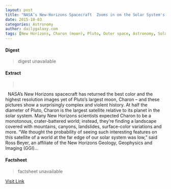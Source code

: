 ```yaml
---
layout: post
title: "NASA’s New-Horizons Spacecraft  Zooms in on the Solar System's Largest Moon --Pluto's Charon"
date: 2015-10-03
categories: Astronomy
author: dailygalaxy.com
tags: [New Horizons, Charon (moon), Pluto, Outer space, Astronomy, Solar System, Space science, Planets of the Solar System, Bodies of the Solar System, Spaceflight, Planetary science, Physical sciences]
---
```



#### Digest
>digest unavailable

#### Extract
>       NASA’s New Horizons spacecraft has returned the best color and the highest resolution images yet of Pluto’s largest moon, Charon – and these pictures show a surprisingly complex and violent history. At half the diameter of Pluto, Charon is the largest satellite relative to its planet in the solar system. Many New Horizons scientists expected Charon to be a monotonous, crater-battered world; instead, they’re finding a landscape covered with mountains, canyons, landslides, surface-color variations and more. “We thought the probability of seeing such interesting features on this satellite of a world at the far edge of our solar system was low,” said Ross Beyer, an affiliate of the New Horizons Geology, Geophysics and Imaging (GGI)...

#### Factsheet
>factsheet unavailable

[Visit Link](http://www.dailygalaxy.com/my_weblog/2015/10/nasa-zooms-in-on-charon-plutos-largest-moon.html)


